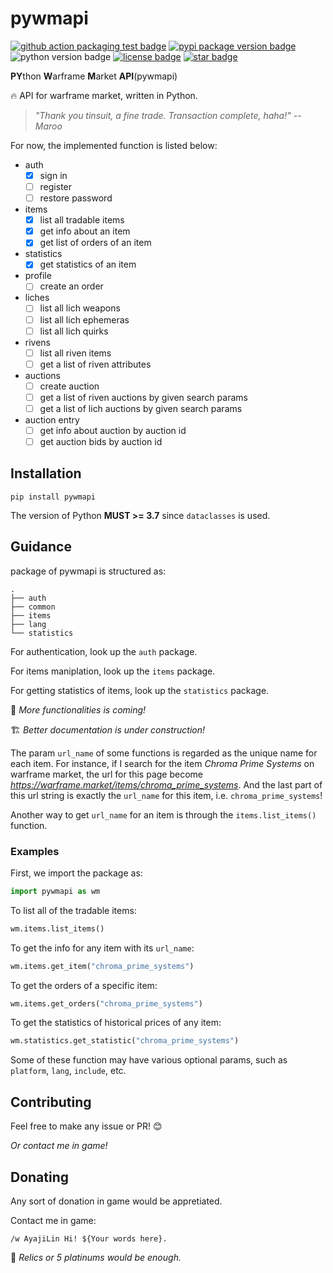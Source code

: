 # pywmapi

[![github action packaging test badge](https://img.shields.io/github/workflow/status/leonardodalinky/pywmapi/Python%20package%20test/main?label=main)](https://github.com/leonardodalinky/pywmapi/tree/main)
[![pypi package version badge](https://img.shields.io/pypi/v/pywmapi)](https://pypi.org/project/pywmapi/)
![python version badge](https://img.shields.io/badge/python-%3E%3D3.7-blue)
[![license badge](https://img.shields.io/github/license/leonardodalinky/pywmapi)](https://github.com/leonardodalinky/pywmapi/blob/main/LICENSE)
[![star badge](https://img.shields.io/github/stars/leonardodalinky/pywmapi?style=social)](https://github.com/leonardodalinky/pywmapi)


**PY**thon **W**arframe **M**arket **API**(pywmapi)

🔥 API for warframe market, written in Python.

> *"Thank you tinsuit, a fine trade. Transaction complete, haha!" -- Maroo*

For now, the implemented function is listed below:

* auth
  * [x] sign in
  * [ ] register
  * [ ] restore password
* items
  * [x] list all tradable items
  * [x] get info about an item
  * [x] get list of orders of an item
* statistics
  * [x] get statistics of an item
* profile
  * [ ] create an order
* liches
  * [ ] list all lich weapons
  * [ ] list all lich ephemeras
  * [ ] list all lich quirks
* rivens
  * [ ] list all riven items
  * [ ] get a list of riven attributes
* auctions
  * [ ] create auction
  * [ ] get a list of riven auctions by given search params
  * [ ] get a list of lich auctions by given search params
* auction entry
  * [ ] get info about auction by auction id
  * [ ] get auction bids by auction id

## Installation

```
pip install pywmapi
```

The version of Python **MUST >= 3.7** since `dataclasses` is used.

## Guidance

package of pywmapi is structured as:
```
.
├── auth
├── common
├── items
├── lang
└── statistics
```

For authentication, look up the `auth` package.

For items maniplation, look up the `items` package.

For getting statistics of items, look up the `statistics` package.

💪 *More functionalities is coming!*

🏗️ *Better documentation is under construction!*

The param `url_name` of some functions is regarded as the unique name for each item. For instance, if I search for the item *Chroma Prime Systems* on warframe market, the url for this page become *https://warframe.market/items/chroma_prime_systems*. And the last part of this url string is exactly the `url_name` for this item, i.e. `chroma_prime_systems`!

Another way to get `url_name` for an item is through the `items.list_items()` function.

### Examples

First, we import the package as:
```python
import pywmapi as wm
```

To list all of the tradable items:
```python
wm.items.list_items()
```

To get the info for any item with its `url_name`:
```python
wm.items.get_item("chroma_prime_systems")
```

To get the orders of a specific item:
```python
wm.items.get_orders("chroma_prime_systems")
```

To get the statistics of historical prices of any item:
```python
wm.statistics.get_statistic("chroma_prime_systems")
```

Some of these function may have various optional params, such as `platform`, `lang`, `include`, etc.

## Contributing
Feel free to make any issue or PR! 😊

*Or contact me in game!*

## Donating

Any sort of donation in game would be appretiated.

Contact me in game:
```
/w AyajiLin Hi! ${Your words here}.
```

🤣 *Relics or 5 platinums would be enough.*
